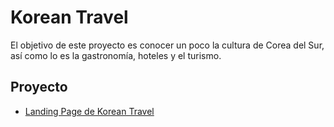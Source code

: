 # Korean Travel

El objetivo de este proyecto es conocer un poco la cultura de Corea del Sur, así como lo es la gastronomía, hoteles y el turismo.

## Proyecto

- [Landing Page de Korean Travel](https://guevarita24.github.io/korean-travel/koreantravel)
